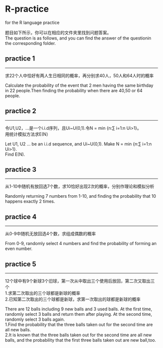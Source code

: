 # R-practice

for the R language practice

题目如下所示，你可以在相应的文件夹里找到问题答案。<br>
The question is as follows, and you can find the answer of the questionin the corresponding folder.<br>


## practice 1 ##
----------------
求22个人中恰好有两人生日相同的概率，再分别求40人，50人和64人时的概率<br>

Calculate the probability of the event that 2 men having the same birthday in 22 people.Then finding 
the probability when there are 40,50 or 64 people.<br>


## practice 2 ##
----------------
令U1,U2，...是一个i.i.d序列，且Ui~U(0,1).令N = min {n:∑ i=1:n Ui>1}。<br>
用统计模拟方法求E(N）<br>

Let U1, U2 ... be an i.i.d sequence, and Ui~U(0,1). Make N = min {n:∑ i=1:n Ui>1}. <br>
Find E(N).<br>


## practice 3 ##
----------------
从1-10中随机有放回选7个数，求10恰好出现2次的概率，分别作理论和模拟分析<br>

Randomly returning 7 numbers from 1-10, and finding the probability that 10 happens exactly 2 times.<br>


## practice 4 ##
----------------
从0-9中随机无放回选4个数，求组成偶数的概率<br>

From 0-9, randomly select 4 numbers and find the probability of forming an even number.<br>


## practice 5 ##
----------------
12个球中有9个新球3个旧球，第一次从中取出三个使用后放回，第二次又取出三个<br>
1.求第二次取出的三个球都是新球的概率<br>
2.已知第二次取出的三个球都是新球，求第一次取出的球都是新球的概率<br>

There are 12 balls including 9 new balls and 3 used balls. At the first time, randomly select 3 balls and return them after playing. At the second time, randomly select 3 balls again.<br>
1.Find the probability that the three balls taken out for the second time are all new balls.<br>
2.It is known that the three balls taken out for the second time are all new balls, and the probability that the first three balls taken out are new ball,too.<br>
